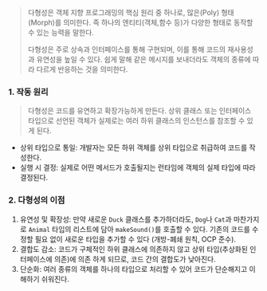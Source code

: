 > 다형성은 객체 지향 프로그래밍의 핵심 원리 중 하나로, 많은(Poly) 형태(Morph)를 의미한다.
> 즉 하나의 엔티티(객체,함수 등)가 다양한 형태로 동작할 수 있는 능력을 말한다.
> 
> 다형성은 주로 상속과 인터페이스를 통해 구현되며, 이를 통해 코드의 재사용성과 유연성을 높일 수 있다.
> 쉽게 말해 같은 메시지를 보내더라도 객체의 종류에 따라 다르게 반응하는 것을 의미한다.


### 1. 작동 원리

> 다형성은 코드를 유연하고 확장가능하게 만든다. 상위 클래스 또는 인터페이스 타입으로 선언된 객체가 실제로는 여러 하위 클래스의 인스턴스를 참조할 수 있게 된다.

- 상위 타입으로 통일: 개발자는 모든 하위 객체를 상위 타입으로 취급하여 코드를 작성한다.
- 실행 시 결정: 실제로 어떤 메서드가 호출될지는 런타임에 객체의 실제 타입에 따라 결정된다.

### 2. 다형성의 이점

1. 유연성 및 확장성: 만약 새로운 `Duck` 클래스를 추가하더라도, `Dog`나 `Cat`과 마찬가지로 `Animal` 타입의 리스트에 담아 `makeSound()`를 호출할 수 있다. 기존의 코드를 수정할 필요 없이 새로운 타입을 추가할 수 있다 (개방-폐쇄 원칙, OCP 준수).
2. 결합도 감소: 코드가 구체적인 하위 클래스에 의존하지 않고 상위 타입(추상화된 인터페이스에 의존)에 의존 하게 되므로, 코드 간의 결합도가 낮아진다.
3. 단순화: 여러 종류의 객체를 하나의 타입으로 처리할 수 있어 코드가 단순해지고 이해하기 쉬워진다.
